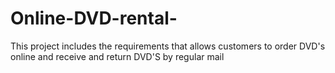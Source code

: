 # Online-DVD-rental-

This project  includes the requirements that allows customers to order  DVD's online and receive and return DVD'S by regular mail 
